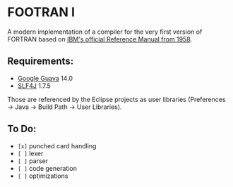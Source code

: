 FOOTRAN I
=========

A modern implementation of a compiler for the very first version of FORTRAN based on [IBM's official Reference Manual from 1958](http://bitsavers.trailing-edge.com/pdf/ibm/704/C28-6003_704_FORTRAN_Oct58.pdf).

Requirements:
-------------
- [Google Guava](https://code.google.com/p/guava-libraries/) 14.0
- [SLF4J](http://www.slf4j.org/) 1.7.5

Those are referenced by the Eclipse projects as user libraries (Preferences -> Java -> Build Path -> User Libraries).

To Do:
------
- `[x]` punched card handling
- `[ ]` lexer
- `[ ]` parser
- `[ ]` code generation
- `[ ]` optimizations
